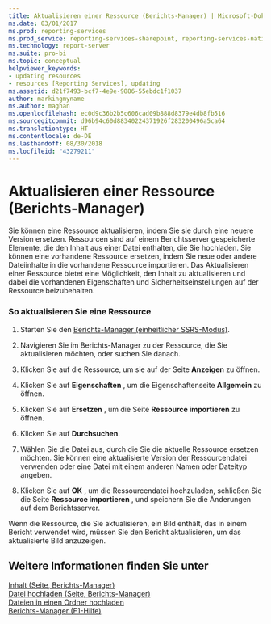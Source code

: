 ```yaml
---
title: Aktualisieren einer Ressource (Berichts-Manager) | Microsoft-Dokumentation
ms.date: 03/01/2017
ms.prod: reporting-services
ms.prod_service: reporting-services-sharepoint, reporting-services-native
ms.technology: report-server
ms.suite: pro-bi
ms.topic: conceptual
helpviewer_keywords:
- updating resources
- resources [Reporting Services], updating
ms.assetid: d21f7493-bcf7-4e9e-9886-55ebdc1f1037
author: markingmyname
ms.author: maghan
ms.openlocfilehash: ec0d9c36b2b5c606cad09b888d8379e4db8fb516
ms.sourcegitcommit: d96b94c60d88340224371926f283200496a5ca64
ms.translationtype: HT
ms.contentlocale: de-DE
ms.lasthandoff: 08/30/2018
ms.locfileid: "43279211"
---
```

# <a name="update-a-resource-report-manager"></a>Aktualisieren einer Ressource (Berichts-Manager)
  Sie können eine Ressource aktualisieren, indem Sie sie durch eine neuere Version ersetzen. Ressourcen sind auf einem Berichtsserver gespeicherte Elemente, die den Inhalt aus einer Datei enthalten, die Sie hochladen. Sie können eine vorhandene Ressource ersetzen, indem Sie neue oder andere Dateiinhalte in die vorhandene Ressource importieren. Das Aktualisieren einer Ressource bietet eine Möglichkeit, den Inhalt zu aktualisieren und dabei die vorhandenen Eigenschaften und Sicherheitseinstellungen auf der Ressource beizubehalten.  
  
### <a name="to-update-a-resource"></a>So aktualisieren Sie eine Ressource  
  
1.  Starten Sie den [Berichts-Manager &#40;einheitlicher SSRS-Modus&#41;](http://msdn.microsoft.com/library/80949f9d-58f5-48e3-9342-9e9bf4e57896).  
  
2.  Navigieren Sie im Berichts-Manager zu der Ressource, die Sie aktualisieren möchten, oder suchen Sie danach.  
  
3.  Klicken Sie auf die Ressource, um sie auf der Seite **Anzeigen** zu öffnen.  
  
4.  Klicken Sie auf **Eigenschaften** , um die Eigenschaftenseite **Allgemein** zu öffnen.  
  
5.  Klicken Sie auf **Ersetzen** , um die Seite **Ressource importieren** zu öffnen.  
  
6.  Klicken Sie auf **Durchsuchen**.  
  
7.  Wählen Sie die Datei aus, durch die Sie die aktuelle Ressource ersetzen möchten. Sie können eine aktualisierte Version der Ressourcendatei verwenden oder eine Datei mit einem anderen Namen oder Dateityp angeben.  
  
8.  Klicken Sie auf **OK** , um die Ressourcendatei hochzuladen, schließen Sie die Seite **Ressource importieren** , und speichern Sie die Änderungen auf dem Berichtsserver.  
  
 Wenn die Ressource, die Sie aktualisieren, ein Bild enthält, das in einem Bericht verwendet wird, müssen Sie den Bericht aktualisieren, um das aktualisierte Bild anzuzeigen.  
  
## <a name="see-also"></a>Weitere Informationen finden Sie unter  
 [Inhalt &#40;Seite, Berichts-Manager&#41;](http://msdn.microsoft.com/library/6b16869b-158a-4934-9c85-bee934b35378)   
 [Datei hochladen (Seite, Berichts-Manager)](http://msdn.microsoft.com/library/7bb3166f-9374-4449-b66a-ffb77298507d)   
 [Dateien in einen Ordner hochladen](../../reporting-services/report-server/upload-files-to-a-folder.md)   
 [Berichts-Manager (F1-Hilfe)](http://msdn.microsoft.com/library/e0137273-85b8-45f0-83e5-38a50481768f)  
  
  
